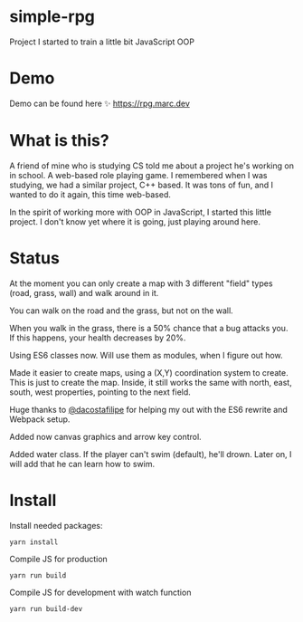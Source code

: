 # simple-rpg
Project I started to train a little bit JavaScript OOP

# Demo
Demo can be found here ✨
https://rpg.marc.dev

# What is this?
A friend of mine who is studying CS told me about a project he's working on in school. A web-based role playing game. I remembered when I was studying, we had a similar project, C++ based. It was tons of fun, and I wanted to do it again, this time web-based.

In the spirit of working more with OOP in JavaScript, I started this little project. I don't know yet where it is going, just playing around here.

# Status
At the moment you can only create a map with 3 different "field" types (road, grass, wall) and walk around in it.

You can walk on the road and the grass, but not on the wall.

When you walk in the grass, there is a 50% chance that a bug attacks you. If this happens, your health decreases by 20%.

Using ES6 classes now. Will use them as modules, when I figure out how.

Made it easier to create maps, using a (X,Y) coordination system to create. This is just to create the map. Inside, it still works the same with north, east, south, west properties, pointing to the next field.

Huge thanks to [@dacostafilipe](https://twitter.com/dacostafilipe) for helping my out with the ES6 rewrite and Webpack setup.

Added now canvas graphics and arrow key control.

Added water class. If the player can't swim (default), he'll drown. Later on, I will add that he can learn how to swim.

# Install

Install needed packages:

```
yarn install
```

Compile JS for production

```
yarn run build
```

Compile JS for development with watch function

```
yarn run build-dev
```